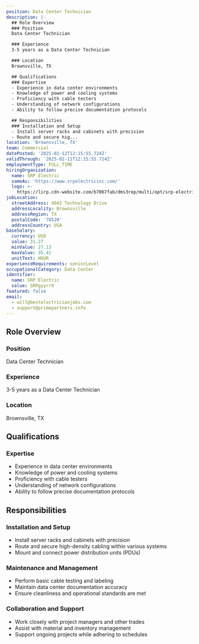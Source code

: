 ```yaml
---
position: Data Center Technician
description: |-
  ## Role Overview
  ### Position
  Data Center Technician

  ### Experience
  3-5 years as a Data Center Technician

  ### Location
  Brownsville, TX

  ## Qualifications
  ### Expertise
  - Experience in data center environments
  - Knowledge of power and cooling systems
  - Proficiency with cable testers
  - Understanding of network configurations
  - Ability to follow precise documentation protocols

  ## Responsibilities
  ### Installation and Setup
  - Install server racks and cabinets with precision
  - Route and secure hig...
location: 'Brownsville, TX'
team: Commercial
datePosted: '2025-01-12T12:15:55.724Z'
validThrough: '2025-02-11T12:15:55.724Z'
employmentType: FULL_TIME
hiringOrganization:
  name: SRP Electric
  sameAs: 'https://www.srpelectricinc.com/'
  logo: >-
    https://lirp.cdn-website.com/b7067fab/dms3rep/multi/opt/srp-electric-1920w.png
jobLocation:
  streetAddress: 4042 Technology Drive
  addressLocality: Brownsville
  addressRegion: TX
  postalCode: '78520'
  addressCountry: USA
baseSalary:
  currency: USD
  value: 31.27
  minValue: 27.13
  maxValue: 35.41
  unitText: HOUR
experienceRequirements: seniorLevel
occupationalCategory: Data Center
identifier:
  name: SRP Electric
  value: SRPgyyrr9
featured: false
email:
  - will@bestelectricianjobs.com
  - support@primepartners.info
---
```




## Role Overview
### Position
Data Center Technician

### Experience
3-5 years as a Data Center Technician

### Location
Brownsville, TX

## Qualifications
### Expertise
- Experience in data center environments
- Knowledge of power and cooling systems
- Proficiency with cable testers
- Understanding of network configurations
- Ability to follow precise documentation protocols

## Responsibilities
### Installation and Setup
- Install server racks and cabinets with precision
- Route and secure high-density cabling within various systems
- Mount and connect power distribution units (PDUs)

### Maintenance and Management
- Perform basic cable testing and labeling
- Maintain data center documentation accuracy
- Ensure cleanliness and operational standards are met

### Collaboration and Support
- Work closely with project managers and other trades
- Assist with material and inventory management
- Support ongoing projects while adhering to schedules